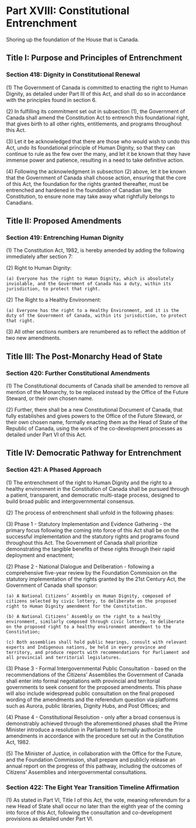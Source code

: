 # Part XVIII: Constitutional Entrenchment

Shoring up the foundation of the House that is Canada.

## Title I: Purpose and Principles of Entrenchment

### Section 418: Dignity in Constitutional Renewal

(1) The Government of Canada is committed to enacting the right to Human Dignity, as detailed under Part III of this Act, and shall do so in accordance with the principles found in section 6\.

(2) In fulfilling its commitment set out in subsection (1), the Government of Canada shall amend the Constitution Act to entrench this foundational right, that gives birth to all other rights, entitlements, and programs throughout this Act.

(3) Let it be acknowledged that there are those who would wish to undo this Act, undo its foundational principle of Human Dignity, so that they can continue to rule as the few over the many, and let it be known that they have immense power and patience, resulting in a need to take definitive action.

(4) Following the acknowledgment in subsection (2) above, let it be known that the Government of Canada shall choose action, ensuring that the core of this Act, the foundation for the rights granted thereafter, must be entrenched and hardened in the foundation of Canadian law, the Constitution, to ensure none may take away what rightfully belongs to Canadians.

## Title II: Proposed Amendments

### Section 419: Entrenching Human Dignity

(1) The Constitution Act, 1982, is hereby amended by adding the following immediately after section 7:

(2) Right to Human Dignity:

    (a) Everyone has the right to Human Dignity, which is absolutely inviolable, and the Government of Canada has a duty, within its jurisdiction, to protect that right.

(2) The Right to a Healthy Environment:

    (a) Everyone has the right to a Healthy Environment, and it is the duty of the Government of Canada, within its jurisdiction, to protect that right.

(3) All other sections numbers are renumbered as to reflect the addition of two new amendments.

## Title III: The Post-Monarchy Head of State

### Section 420: Further Constitutional Amendments

(1) The Constitutional documents of Canada shall be amended to remove all mention of the Monarchy, to be replaced instead by the Office of the Future Steward, or their own chosen name.

(2) Further, there shall be a new Constitutional Document of Canada, that fully establishes and gives powers to the Office of the Future Steward, or their own chosen name, formally enacting them as the Head of State of the Republic of Canada, using the work of the co-development processes as detailed under Part VI of this Act.

## Title IV: Democratic Pathway for Entrenchment

### Section 421: A Phased Approach

(1) The entrenchment of the right to Human Dignity and the right to a healthy environment in the Constitution of Canada shall be pursued through a patient, transparent, and democratic multi-stage process, designed to build broad public and intergovernmental consensus.

(2) The process of entrenchment shall unfold in the following phases:

(3) Phase 1 \- Statutory Implementation and Evidence Gathering \- the primary focus following the coming into force of this Act shall be on the successful implementation and the statutory rights and programs found throughout this Act. The Government of Canada shall prioritize demonstrating the tangible benefits of these rights through their rapid deployment and enactment;

(2) Phase 2 \- National Dialogue and Deliberation \- following a comprehensive five-year review by the Foundation Commission on the statutory implementation of the rights granted by the 21st Century Act, the Government of Canada shall sponsor:

    (a) A National Citizens’ Assembly on Human Dignity, composed of citizens selected by civic lottery, to deliberate on the proposed right to Human Dignity amendment for the Constitution.

    (b) A National Citizens’ Assembly on the right to a healthy environment, similarly composed through civic lottery, to deliberate on the proposed right to a healthy environment amendment to the Constitution;

    (c) Both assemblies shall hold public hearings, consult with relevant experts and Indigenous nations, be held in every province and territory, and produce reports with recommendations for Parliament and all provincial and territorial legislatures.

(3) Phase 3 \- Formal Intergovernmental Public Consultation \- based on the recommendations of the Citizens’ Assemblies the Government of Canada shall enter into formal negotiations with provincial and territorial governments to seek consent for the proposed amendments. This phase will also include widespread public consultation on the final proposed wording of the amendments and the referendum question via platforms such as Aurora, public libraries, Dignity Hubs, and Post Offices; and

(4) Phase 4 \- Constitutional Resolution \- only after a broad consensus is demonstrably achieved through the aforementioned phases shall the Prime Minister introduce a resolution in Parliament to formally authorize the amendments in accordance with the procedure set out in the Constitution Act, 1982\.

(5) The Minister of Justice, in collaboration with the Office for the Future, and the Foundation Commission, shall prepare and publicly release an annual report on the progress of this pathway, including the outcomes of Citizens’ Assemblies and intergovernmental consultations.

### Section 422: The Eight Year Transition Timeline Affirmation

(1) As stated in Part VI, Title I of this Act, the vote, meaning referendum for a new Head of State shall occur no later than the eighth year of the coming into force of this Act, following the consultation and co-development provisions as detailed under Part VI.

